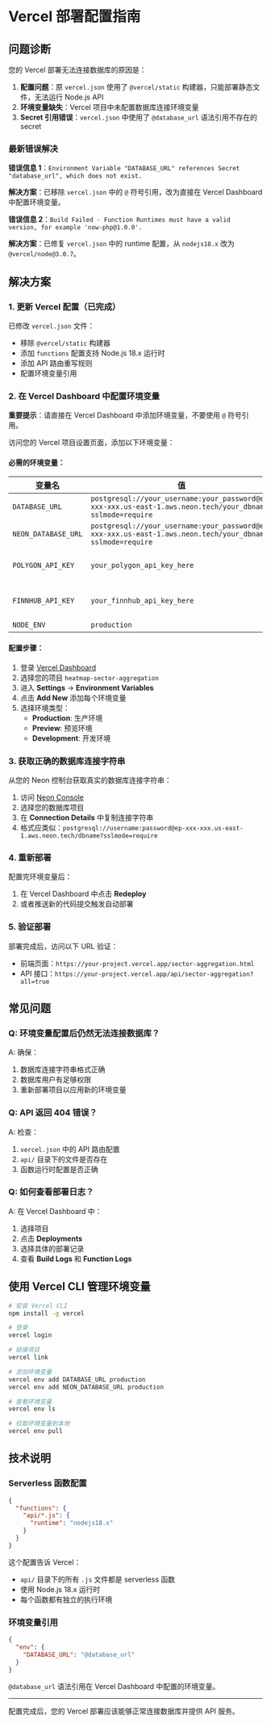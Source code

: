 # Vercel 部署配置指南

## 问题诊断

您的 Vercel 部署无法连接数据库的原因是：

1. **配置问题**：原 `vercel.json` 使用了 `@vercel/static` 构建器，只能部署静态文件，无法运行 Node.js API
2. **环境变量缺失**：Vercel 项目中未配置数据库连接环境变量
3. **Secret 引用错误**：`vercel.json` 中使用了 `@database_url` 语法引用不存在的 secret

### 最新错误解决

**错误信息 1**：`Environment Variable "DATABASE_URL" references Secret "database_url", which does not exist.`

**解决方案**：已移除 `vercel.json` 中的 `@` 符号引用，改为直接在 Vercel Dashboard 中配置环境变量。

**错误信息 2**：`Build Failed - Function Runtimes must have a valid version, for example 'now-php@1.0.0'.`

**解决方案**：已修复 `vercel.json` 中的 runtime 配置，从 `nodejs18.x` 改为 `@vercel/node@3.0.7`。

## 解决方案

### 1. 更新 Vercel 配置（已完成）

已修改 `vercel.json` 文件：
- 移除 `@vercel/static` 构建器
- 添加 `functions` 配置支持 Node.js 18.x 运行时
- 添加 API 路由重写规则
- 配置环境变量引用

### 2. 在 Vercel Dashboard 中配置环境变量

**重要提示**：请直接在 Vercel Dashboard 中添加环境变量，不要使用 `@` 符号引用。

访问您的 Vercel 项目设置页面，添加以下环境变量：

#### 必需的环境变量：

| 变量名 | 值 | 环境 |
|--------|----|---------|
| `DATABASE_URL` | `postgresql://your_username:your_password@ep-xxx-xxx.us-east-1.aws.neon.tech/your_dbname?sslmode=require` | Production, Preview |
| `NEON_DATABASE_URL` | `postgresql://your_username:your_password@ep-xxx-xxx.us-east-1.aws.neon.tech/your_dbname?sslmode=require` | Production, Preview |
| `POLYGON_API_KEY` | `your_polygon_api_key_here` | Production, Preview (可选) |
| `FINNHUB_API_KEY` | `your_finnhub_api_key_here` | Production, Preview (可选) |
| `NODE_ENV` | `production` | Production |

#### 配置步骤：

1. 登录 [Vercel Dashboard](https://vercel.com/dashboard)
2. 选择您的项目 `heatmap-sector-aggregation`
3. 进入 **Settings** → **Environment Variables**
4. 点击 **Add New** 添加每个环境变量
5. 选择环境类型：
   - **Production**: 生产环境
   - **Preview**: 预览环境
   - **Development**: 开发环境

### 3. 获取正确的数据库连接字符串

从您的 Neon 控制台获取真实的数据库连接字符串：

1. 访问 [Neon Console](https://console.neon.tech/)
2. 选择您的数据库项目
3. 在 **Connection Details** 中复制连接字符串
4. 格式应类似：`postgresql://username:password@ep-xxx-xxx.us-east-1.aws.neon.tech/dbname?sslmode=require`

### 4. 重新部署

配置完环境变量后：

1. 在 Vercel Dashboard 中点击 **Redeploy**
2. 或者推送新的代码提交触发自动部署

### 5. 验证部署

部署完成后，访问以下 URL 验证：

- 前端页面：`https://your-project.vercel.app/sector-aggregation.html`
- API 接口：`https://your-project.vercel.app/api/sector-aggregation?all=true`

## 常见问题

### Q: 环境变量配置后仍然无法连接数据库？

A: 确保：
1. 数据库连接字符串格式正确
2. 数据库用户有足够权限
3. 重新部署项目以应用新的环境变量

### Q: API 返回 404 错误？

A: 检查：
1. `vercel.json` 中的 API 路由配置
2. `api/` 目录下的文件是否存在
3. 函数运行时配置是否正确

### Q: 如何查看部署日志？

A: 在 Vercel Dashboard 中：
1. 选择项目
2. 点击 **Deployments**
3. 选择具体的部署记录
4. 查看 **Build Logs** 和 **Function Logs**

## 使用 Vercel CLI 管理环境变量

```bash
# 安装 Vercel CLI
npm install -g vercel

# 登录
vercel login

# 链接项目
vercel link

# 添加环境变量
vercel env add DATABASE_URL production
vercel env add NEON_DATABASE_URL production

# 查看环境变量
vercel env ls

# 拉取环境变量到本地
vercel env pull
```

## 技术说明

### Serverless 函数配置

```json
{
  "functions": {
    "api/*.js": {
      "runtime": "nodejs18.x"
    }
  }
}
```

这个配置告诉 Vercel：
- `api/` 目录下的所有 `.js` 文件都是 serverless 函数
- 使用 Node.js 18.x 运行时
- 每个函数都有独立的执行环境

### 环境变量引用

```json
{
  "env": {
    "DATABASE_URL": "@database_url"
  }
}
```

`@database_url` 语法引用在 Vercel Dashboard 中配置的环境变量。

---

配置完成后，您的 Vercel 部署应该能够正常连接数据库并提供 API 服务。
